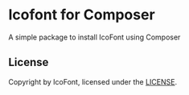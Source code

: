 # Icofont for Composer

A simple package to install IcoFont using Composer

## License

Copyright by IcoFont, licensed under the [LICENSE](LICENSE).
